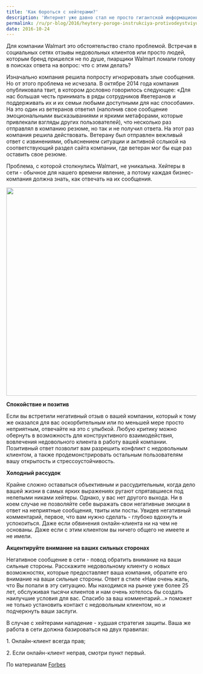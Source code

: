 ```yaml
---
title: 'Как бороться с хейтерами?'
description: 'Интернет уже давно стал не просто гигантской информационной платформой, где при желании можно найти почти любую интересующую вас информацию. Интернет сегодня – это площадка для общения, где каждый может выразить свое мнение.'
permalink: /ru/pr-blog/2016/heytery-poroge-instrukciya-protivodeystviyu
date: 2016-10-24
---
```

<p>Для компании Walmart это обстоятельство стало проблемой. Встречая в социальных сетях отзывы недовольных клиентов или просто людей, которым бренд пришелся не по душе, пиарщики Walmart ломали голову в поисках ответа на вопрос: что с этим делать?</p>
<p>Изначально компания решила попросту игнорировать злые сообщения. Но от этого проблема не исчезала. В октябре 2014 года компания опубликовала твит, в котором дословно говорилось следующее: «Для нас большая честь принимать в ряды сотрудников #ветеранов и поддерживать их и их семьи любыми доступными для нас способами». На это один из ветеранов ответил (наполнив свое сообщение эмоциональными высказываниями и яркими метафорами, которые привлекали взгляды других пользователей), что несколько раз отправлял в компанию резюме, но так и не получил ответа. На этот раз компания решила действовать. Ветерану был отправлен вежливый ответ с извинениями, объяснением ситуации и активной сслыкой на соответствующий раздел сайта компании, где ветеран мог бы еще раз оставить свое резюме.</p>
<p>Проблема, с которой столкнулись Walmart, не уникальна. Хейтеры в сети - обычное для нашего времени явление, а потому каждая бизнес-компания должна знать, как отвечать на их сообщения.</p>
<img src="{{ site.assets }}/upload/haters.jpg" alt="" class="post__img" width="550" height="550">
<p><b>Спокойствие и позитив</b></p>
<p>Если вы встретили негативный отзыв о вашей компании, который к тому же оказался для вас оскорбительным или по меньшей мере просто неприятным, отвечайте на это с улыбкой. Любую критику можно обернуть в возможность для конструктивного взаимодействия, вовлечения недовольного клиента в работу вашей компании. Позитивный ответ позволит вам разрешить конфликт с недовольным клиентом, а также продемонстрировать остальным пользователям вашу открытость и стрессоустойчивость.</p>
<p><b>Холодный рассудок</b></p>
<p>Крайне сложно оставаться объективным и рассудительным, когда дело вашей жизни в самых ярких выражениях ругают спрятавшиеся под нелепыми никами хейтеры. Однако, у вас нет другого выхода. Ни в коем случае не позволяйте себе выражать свои негативные эмоции в ответ на неприятные сообщения, твиты или посты. Увидев негативный комментарий, первое, что вам нужно сделать - глубоко вдохнуть и успокоиться. Даже если обвинения онлайн-клиента ни на чем не основаны. Даже если с этим клиентом вы ничего общего не имеете и не имели.</p>
<p><b>Акцентируйте внимание на ваших сильных сторонах</b></p>
<p>Негативное сообщение в сети - повод обратить внимание на ваши сильные стороны. Расскажите недовольному клиенту о новых возможностях, которые предоставляет ваша компания, обратите его внимание на ваши сильные стороны. Ответ в стиле «Нам очень жаль, что Вы попали в эту ситуацию. Мы находимся на рынке уже более 25 лет, обслуживая тысячи клиентов и нам очень хотелось бы создать наилучшие условия для вас. Спасибо за ваш комментарий…» поможет не только установить контакт с недовольным клиентом, но и подчеркнуть ваши заслуги.</p>
<p>В случае с хейтерами нападение - худшая стратегия защиты. Ваша же работа в сети должна базироваться на двух правилах:</p>
<p>1. Онлайн-клиент всегда прав;</p>
<p>2. Если онлайн-клиент неправ, смотри пункт первый.</p>
По материалам <a href="http://www.forbes.com/" target="_blank" rel="noopener noreferrer">Forbes</a>
